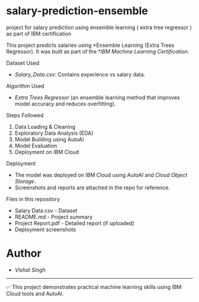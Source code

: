# salary-prediction-ensemble
project for salary prediction using ensemble learning ( extra tree regressor ) as part of IBM certification

This project predicts salaries using *Ensemble Learning (Extra Trees Regressor). It was built as part of the **IBM Machine Learning Certification*.

 Dataset Used
- *Salary_Data.csv*: Contains experience vs salary data.

Algorithm Used
- *Extra Trees Regressor* (an ensemble learning method that improves model accuracy and reduces overfitting).

Steps Followed
1. Data Loading & Cleaning  
2. Exploratory Data Analysis (EDA)  
3. Model Building using AutoAI  
4. Model Evaluation  
5. Deployment on IBM Cloud

 Deployment
- The model was deployed on IBM Cloud using *AutoAI* and *Cloud Object Storage*.
- Screenshots and reports are attached in the repo for reference.

 Files in this repository
- Salary Data.csv - Dataset  
- README.md - Project summary  
- Project Report.pdf - Detailed report (if uploaded)  
- Deployment screenshots

# Author
- *Vishal Singh*

---

✅ This project demonstrates practical machine learning skills using IBM Cloud tools and AutoAI.
